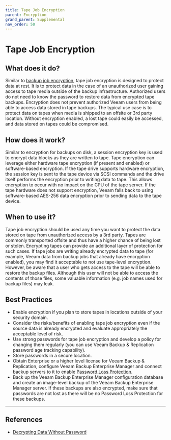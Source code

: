 ```yaml
---
title: Tape Job Encryption
parent: Encryption
grand_parent: Supplemental
nav_order: 50
---
```

# Tape Job Encryption

## What does it do?
Similar to [backup job encryption](./backup-and-copy-job-encryption.md), tape job encryption is designed to protect data at rest. It is to protect data in the case of an unauthorized user gaining access to tape media outside of the backup infrastructure. Authorized users do not need to know the password to restore data from encrypted tape backups. Encryption does not prevent authorized Veeam users from being able to access data stored in tape backups.
The typical use case is to protect data on tapes when media is shipped to an offsite or 3rd party location. Without encryption enabled, a lost tape could easily be accessed, and data stored on tapes could be compromised.

## How does it work?
Similar to encryption for backups on disk, a session encryption key is used to encrypt data blocks as they are written to tape. Tape encryption can leverage either hardware tape encryption (if present and enabled) or software-based encryption. If the tape drive supports hardware encryption, the session key is sent to the tape device via SCSI commands and the drive itself performs the encryption prior to writing data to tape. This allows encryption to occur with no impact on the CPU of the tape server. If the tape hardware does not support encryption, Veeam falls back to using software-based AES-256 data encryption prior to sending data to the tape device.

## When to use it?
Tape job encryption should be used any time you want to protect the data stored on tape from unauthorized access by a 3rd party. Tapes are commonly transported offsite and thus have a higher chance of being lost or stolen. Encrypting tapes can provide an additional layer of protection for such cases.
If tape jobs are writing already encrypted data to tape (for example, Veeam data from backup jobs that already have encryption enabled), you may find it acceptable to not use tape-level encryption. However, be aware that a user who gets access to the tape will be able to restore the backup files. Although this user will not be able to access the contents of those files, some valuable information (e.g. job names used for backup files) may leak.

## Best Practices
- Enable encryption if you plan to store tapes in locations outside of your security domain.
- Consider the risks/benefits of enabling tape job encryption even if the source data is already encrypted and evaluate appropriately the acceptable level of risk.
- Use strong passwords for tape job encryption and develop a policy for changing them regularly (you can use Veeam Backup & Replication password age tracking capability).
- Store passwords in a secure location.
- Obtain Enterprise or a higher level license for Veeam Backup & Replication, configure Veeam Backup Enterprise Manager and connect backup servers to it to enable [Password Loss Protection][Decrypting Data Without Password].
- Back up the Veeam Backup Enterprise Manager configuration database and create an image-level backup of the Veeam Backup Enterprise Manager server. If these backups are also encrypted, make sure that passwords are not lost as there will be no Password Loss Protection for these backups.

----

## References
- [Decrypting Data Without Password]

<!-- referenced links -->
[Decrypting Data Without Password]: https://helpcenter.veeam.com/docs/backup/vsphere/decrypt_without_pass.html
